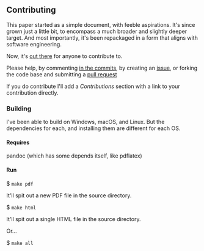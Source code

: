 ## Contributing

This paper started as a simple document, with feeble aspirations.  It's since grown just a little bit, to encompass a much broader and slightly deeper target.  And most importantly, it's been repackaged in a form that aligns with software engineering.

Now, it's [out there](https://github.com/kitplummer/modsoftengent) for anyone to contribute to.

Please help, by commenting [in the commits](https://github.com/kitplummer/modsofengent/commit/6e5a4692949cf2742084aa49a7bb0688ac7528ed), by creating an [issue](https://github.com/kitplummer/modsofengent/issues), or forking the code base and submitting a [pull request](https://github.com/kitplummer/modsofengent/pulls?q=is%3Aopen+is%3Apr)

If you do contribute I'll add a *Contributions* section with a link to your contribution directly.

### Building

I've been able to build on Windows, macOS, and Linux.  But the dependencies for each, and installing them are different for each OS.  

#### Requires

pandoc (which has some depends itself, like pdflatex)

#### Run

$ `make pdf`

It'll spit out a new PDF file in the source directory.

$ `make html`

It'll spit out a single HTML file in the source directory.

Or...

$ `make all`
